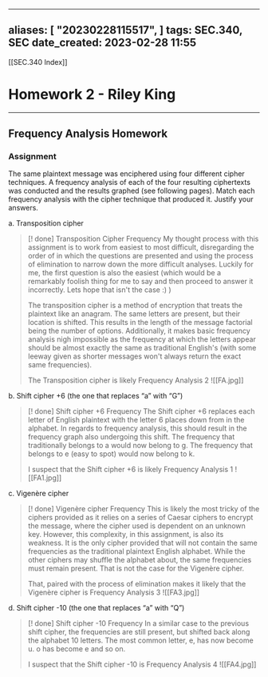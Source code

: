 
---
aliases: [ "20230228115517",  ]
tags: SEC.340, SEC
date_created: 2023-02-28 11:55
---
[[SEC.340 Index]]
# Homework 2 - Riley King
---
## Frequency Analysis Homework
### Assignment
The same plaintext message was enciphered using four different cipher techniques. A
frequency analysis of each of the four resulting ciphertexts was conducted and the results
graphed (see following pages). Match each frequency analysis with the cipher technique that
produced it. Justify your answers.

a. Transposition cipher
>[! done] Transposition Cipher Frequency
>My thought process with this assignment is to work from easiest to most difficult, disregarding the order of in which the questions are presented and using the process of elimination to narrow down the more difficult analyses. Luckily for me, the first question is also the easiest (which would be a remarkably foolish thing for me to say and then proceed to answer it incorrectly. Lets hope that isn't the case :) )
>
>The transposition cipher is a method of encryption that treats the plaintext like an anagram. The same letters are present, but their location is shifted. This results in the length of the message factorial being the number of options. Additionally, it makes basic frequency analysis nigh impossible as the frequency at which the letters appear should be almost exactly the same as traditional English's (with some leeway given as shorter messages won't always return the exact same frequencies).
>
>The Transposition cipher is likely Frequency Analysis 2
>![[FA.jpg]]

b. Shift cipher +6 (the one that replaces “a” with “G”)
>[! done] Shift cipher +6 Frequency
>The Shift cipher +6 replaces each letter of English plaintext with the letter 6 places down from in the alphabet. In regards to frequency analysis, this should result in the frequency graph also undergoing this shift. The frequency that traditionally belongs to a would now belong to g. The frequency that belongs to e (easy to spot) would now belong to k. 
>
>I suspect that the Shift cipher +6 is likely Frequency Analysis 1
>![[FA1.jpg]]


c. Vigenère cipher
>[! done] Vigenère cipher Frequency
>This is likely the most tricky of the ciphers provided as it relies on a series of Caesar ciphers to encrypt the message, where the cipher used is dependent on an unknown key. However, this complexity, in this assignment, is also its weakness. It is the only cipher provided that will not contain the same frequencies as the traditional plaintext English alphabet. While the other ciphers may shuffle the alphabet about, the same frequencies must remain present. That is not the case for the Vigenère cipher.
>
>That, paired with the process of elimination makes it likely that the Vigenère cipher is Frequency Analysis 3
>![[FA3.jpg]]

d. Shift cipher -10 (the one that replaces “a” with “Q”)
>[! done] Shift cipher -10 Frequency
>In a similar case to the previous shift cipher, the frequencies are still present, but shifted back along the alphabet 10 letters. The most common letter, e, has now become u. o has become e and so on. 
>
>I suspect that the Shift cipher -10 is Frequency Analysis 4
>![[FA4.jpg]]
